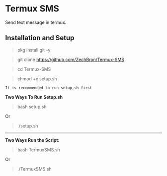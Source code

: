 # Termux SMS

Send text message in termux.

## Installation and Setup

> pkg install git -y

> git clone https://github.com/ZechBron/Termux-SMS

> cd Termux-SMS

> chmod +x setup.sh

`It is recommended to run setup,sh first`

__Two Ways To Run Setup.sh__

> bash setup.sh

Or

> ./setup.sh


---

__Two Ways Run the Script:__

> bash TermuxSMS.sh

Or

> ./TermuxSMS.sh
